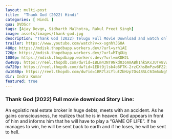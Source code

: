 ```yaml
---
layout: multi-post
title:  "Thank God (2022) Hindi"
categories: [ Hindi ]
qua: DVDScr
tags: [Ajay Devgn, Sidharth Malhotra, Rakul Preet Singh]
image: assets/images/thank-god.jpg
description: "Thank God (2022) Telugu Full Movie Download and watch online 720p low file size 500 mb."
trailer: https://www.youtube.com/watch?v=x-sgnhYJGOA
480p: https://mdisk.thopdbapp.workers.dev/?url=yrh1AE
720p: https://mdisk.thopdbapp.workers.dev/?url=MTqGUg
1080p: https://mdisk.thopdbapp.workers.dev/?url=mXDH2L
dw480p: https://reel.thopdb.com/dw?id=1BLm43NT9Nkd03oAmABh1hk5KxJUTv8vw
dw720p: https://reel.thopdb.com/dw?id=1EDt9jlsb4o6FTK-2rzCXhsBmPzw8FZ2i
dw1080p: https://reel.thopdb.com/dw?id=1BR7lzLYlutZbHzp7Os48SLC6Im6xNgM8
dir: Indra Kumar
featured: true
---
```


### Thank God (2022) Full movie download Story Line:
An egoistic real estate broker in huge debts, meets with an accident. As he gains consciousness, he realizes that he is in heaven. God appears in front of him and informs him that he will have to play a “GAME OF LIFE”. If he manages to win, he will be sent back to earth and if he loses, he will be sent to hell.